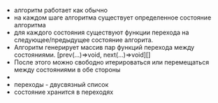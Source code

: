  - алгоритм работает как обычно
 - на каждом шаге алгоритма существует определенное состояние алгоритма
 - для каждого состояния существуют функции перехода на следующее/предыдущее состояние алгорита.
 - Алгоритм генерирует массив пар функций перехода между состояниями. [prev(...)=>void, next(...)=>void][]
 - После этого можно свободно итерироваться или перемещаться между состояниями в обе стороны
 - 
 - переходы - двусвязный список
 - состояние хранится в переходях